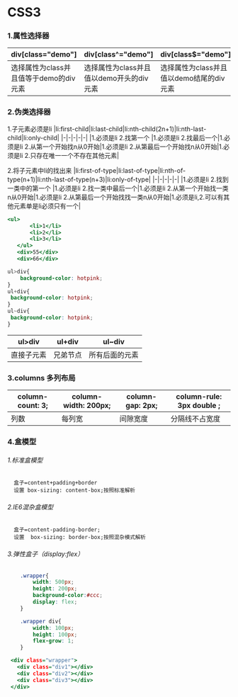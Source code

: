 # CSS3



### 1.属性选择器

|div[class="demo"]|div[class^="demo"]|div[class$="demo"]|div[class*="demo"]|
|-|-|-|-|
|选择属性为class并且值等于demo的div元素|选择属性为class并且值以demo开头的div元素|选择属性为class并且值以demo结尾的div元素|选择属性为class并且值包含demo的div元素|

### 2.伪类选择器

1.子元素必须是li
|li:first-child|li:last-child|li:nth-child(2n+1)|li:nth-last-child|li:only-child|
|-|-|-|-|-|
|1.必须是li 2.找第一个 |1.必须是li 2.找最后一个|1.必须是li 2.从第一个开始找n从0开始|1.必须是li 2.从第最后一个开始找n从0开始|1.必须是li 2.只存在唯一一个不存在其他元素|


2.将子元素中li的找出来
|li:first-of-type|li:last-of-type|li:nth-of-type(n+1)|li:nth-last-of-type(n+3)|li:only-of-type|
|-|-|-|-|-|
|1.必须是li 2.找到一类中的第一个 |1.必须是li 2.找一类中最后一个|1.必须是li 2.从第一个开始找一类n从0开始|1.必须是li 2.从第最后一个开始找找一类n从0开始|1.必须是li,2.可以有其他元素单是li必须只有一个|

```.html
<ul>
       <li>1</li>
       <li>2</li>
       <li>3</li>
   </ul>
   <div>55</div>
   <div>66</div>
```
```.css
ul>div{
    background-color: hotpink;
}
ul+div{
 background-color: hotpink;
}
ul~div{
 background-color: hotpink;
}
```

|ul>div|ul+div|ul~div|
|-|-|-|
|直接子元素|兄弟节点|所有后面的元素|


### 3.columns 多列布局
| column-count: 3;|  column-width: 200px;| column-gap: 2px;| column-rule: 3px double ;|
|---|---|---|---|
|列数|每列宽|间隙宽度|分隔线不占宽度|

### 4.盒模型

###### 1.标准盒模型
      
      盒子=content+padding+border
      设置 box-sizing: content-box;按照标准解析

###### 2.IE6混杂盒模型
      
      盒子=content-padding-border;
      设置  box-sizing: border-box;按照混杂模式解析

###### 3.弹性盒子（display:flex）
```.css
    .wrapper{
        width: 500px;
        height: 200px;
        background-color:#ccc;
        display: flex;
    }

    .wrapper div{
        width: 100px;
        height: 100px;
        flex-grow: 1;
    }
```
``` .html
 <div class="wrapper">
   <div class="div1"></div>
   <div class="div2"></div>
   <div class="div3"></div>
 </div>
```
